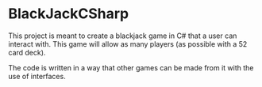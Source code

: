 # BlackJackCSharp

This project is meant to create a blackjack game in C# that a user can interact with.
This game will allow as many players (as possible with a 52 card deck).

The code is written in a way that other games can be made from it with the use of interfaces.
